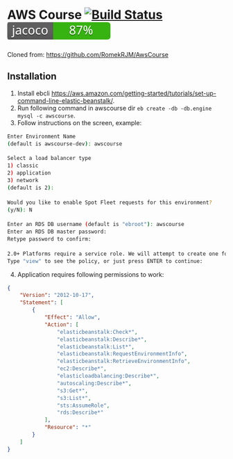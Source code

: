 AWS Course [![Build Status](https://travis-ci.org/RomekRJM/AwsCourse.svg?branch=master)](https://travis-ci.org/RomekRJM/AwsCourse) ![Test Coverage](jacoco.svg)
=================================

Cloned from: https://github.com/RomekRJM/AwsCourse


Installation
---------------
1. Install ebcli https://aws.amazon.com/getting-started/tutorials/set-up-command-line-elastic-beanstalk/.
2. Run following command in awscourse dir ``eb create -db -db.engine mysql -c awscourse``.
3. Follow instructions on the screen, example:
```bash
Enter Environment Name
(default is awscourse-dev): awscourse

Select a load balancer type
1) classic
2) application
3) network
(default is 2):

Would you like to enable Spot Fleet requests for this environment?
(y/N): N

Enter an RDS DB username (default is "ebroot"): awscourse
Enter an RDS DB master password:
Retype password to confirm:

2.0+ Platforms require a service role. We will attempt to create one for you. You can specify your own role using the --service-role option.
Type "view" to see the policy, or just press ENTER to continue:
```
4. Application requires following permissions to work:
```json
{
    "Version": "2012-10-17",
    "Statement": [
        {
            "Effect": "Allow",
            "Action": [
                "elasticbeanstalk:Check*",
                "elasticbeanstalk:Describe*",
                "elasticbeanstalk:List*",
                "elasticbeanstalk:RequestEnvironmentInfo",
                "elasticbeanstalk:RetrieveEnvironmentInfo",
                "ec2:Describe*",
                "elasticloadbalancing:Describe*",
                "autoscaling:Describe*",
                "s3:Get*",
                "s3:List*",
                "sts:AssumeRole",
                "rds:Describe*"
            ],
            "Resource": "*"
        }
    ]
}
```